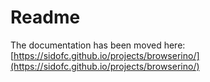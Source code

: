 # Readme

The documentation has been moved here: [https://sidofc.github.io/projects/browserino/](https://sidofc.github.io/projects/browserino/)
